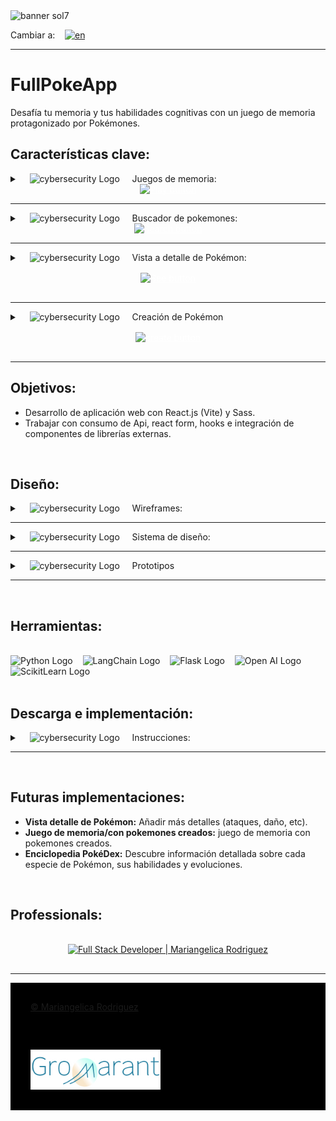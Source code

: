 <!-- PokeApp banner -->
<picture>
  <source media="(prefers-color-scheme: dark)" srcset="./assets/content.en/banner_sol7_dark_en.png">
  <source media="(prefers-color-scheme: light)" srcset="./assets/content.en/banner_sol7_ligth_en.png">
  <img alt="banner sol7" src="./assets/content.en/banner_sol7_default_en.png">
</picture>

<br>

Cambiar a:&nbsp; &nbsp; [![en](https://img.shields.io/badge/idioma-inglés-green.svg)](README.md)

---
<!-- title and description -->
# FullPokeApp
Desafía tu memoria y tus habilidades cognitivas con un juego de memoria protagonizado por Pokémones. 
<br>

## Características clave:

<details>
<summary>&nbsp; &nbsp; <img src="assets/summary_icon_cybersecurity.png" title="cybersecurity" alt="cybersecurity Logo" style="width:32px;"/> &nbsp; &nbsp;
  Juegos de memoria:
  <div style="display:flex; justify-content:center; align-items:center;">  
    <a href="https://www.gromarant.com/" style="color:white;">
      <img src="assets/mentor_scrumMaster.png" alt="Play button" title="Play button" style="width:120px; height:120px"/>
    </a>   
  </div>
</summary>

<br>

Desafía tu memoria y tus habilidades cognitivas con un juego de memoria protagonizado por Pokémones.

<br>

<img src="assets/icon_dataScience_plus.png" title="Data Science" alt="Data Science Logo" style="height: 107px; width: 102px;"/>

<br>
<br>

### Detalles:

<div style="display:flex; flex-wrap:wrap; gap:2rem; align-items:center; padding:1rem; background-color:black">

  <div>

  El juego comienza con todas las cartas boca abajo y el jugador voltea dos cartas por cada movimiento. Si las dos cartas tienen la misma imagen, se quedan boca arriba; de lo contrario, vuelven a estar boca abajo. 

### Componentes
  - 12 cartas pokémon.
  - Botón de reset, para jugar de nuevo con las mismas cartas en diferente orden.
  - Botón de new Game, para cambiar de cartas.
  - Contador de movimientos.
  - Pop-up con datos de la partida ganada y botones para jugar nueva partida, resetear la partida o cerrar el pop-up.

  </div>
</div>
</details>

---

<details>
<summary>&nbsp; &nbsp; <img src="assets/summary_icon_cybersecurity.png" title="cybersecurity" alt="cybersecurity Logo" style="width:32px;"/> &nbsp; &nbsp;
  Buscador de pokemones:
  <div style="display:flex; justify-content:center; align-items:center;">  
    <a href="https://www.gromarant.com/" style="color:white;">
      <img src="assets/mentor_scrumMaster.png" alt="Search button" title="Search button" style="width:120px; height:120px"/>
    </a>   
  </div>
</summary>

<br>

Busca tus Pokémons favoritos y selecciona para ver sus detalles.

<img src="assets/icon_dataScience_plus.png" title="Data Science" alt="Data Science Logo" style="height: 107px; width: 102px;"/>

<br>
<br>

### Detalles:

<div style="display:flex; flex-wrap:wrap; gap:2rem; align-items:center; padding:1rem; background-color:black">

  <div>

  Busca por coincidencia con el nombre de los pokemons, una vez ingresado el nombre o carácter de búsqueda y presionar search se desplegarán debajo los pokemones que coinciden con la búsqueda.

### Componentes

 - Barra de búsqueda.
 - Lista de pokemones buscados recientemente (vista detalles del pokémon).
 - Lista de pokemones creados.
 - botón para volver al inicio de la página de búsqueda.

<br>

  En esta pantalla podrás ver las listas de los pokemones cuando no haya una búsqueda actual.
  </div>
</div>
</details>

---

<details>
  <summary>&nbsp; &nbsp; <img src="assets/summary_icon_cybersecurity.png" title="cybersecurity" alt="cybersecurity Logo" style="width:32px;"/> &nbsp; &nbsp;
  Vista a detalle de Pokémon:
  <div style="display:flex; justify-content:center; align-items:center; margin:1rem;">  
    <a href="https://www.gromarant.com/" style="color:white;">
      <img src="assets/mentor_scrumMaster.png" alt="See button" title="See button" style="width:120px;"/>
    </a>   
  </div>
  </summary>

<br>

Carta con los detalles del pokémon seleccionado en la lista de búsqueda.

<img src="assets/icon_dataScience_plus.png" title="Data Science" alt="Data Science Logo" style="height: 107px; width: 102px;"/>

<br>
<br>

### Detalles:

<br>

<div style="display:flex; flex-wrap:wrap; gap:2rem; align-items:center; padding:1rem; background-color:black">

  <div>

  Contiene una carta con los detalles del pokémon: nombre, imagen, peso, altura, type-One y/o type-Two.

### Componentes

 - Carta de detalles del pokémon.
 - Botón para volver al buscador.

<br>

  En esta pantalla podrás ver las listas de los pokemones cuando no haya una búsqueda actual.
  </div>
</div>
</details>

---

<details>
  <summary>&nbsp; &nbsp; <img src="assets/summary_icon_cybersecurity.png" title="cybersecurity" alt="cybersecurity Logo" style="width:32px;"/> &nbsp; &nbsp;
  Creación de Pokémon
  <div style="display:flex; justify-content:center; align-items:center; margin:1rem;">  
    <a href="https://www.gromarant.com/" style="color:white;">
      <img src="assets/mentor_scrumMaster.png" alt="create button" title="create button" style="width:120px;"/>
    </a>   
  </div>
  </summary>

<br>

Crea tus propios pokemones, personaliza su apariencia, atributos.

<img src="assets/icon_dataScience_plus.png" title="Data Science" alt="Data Science Logo" style="height: 107px; width: 102px;"/>

<br>
<br>

### Detalles:

<br>

<div style="display:flex; flex-wrap:wrap; gap:2rem; align-items:center; padding:1rem; background-color:black">

  <div>

### Componentes

 - Formulario de creación.
 - Pop-up de error, con detalles y ejemplos para el rellenado de los input.

<br>

  En esta pantalla podrás ver las listas de los pokemones cuando no haya una búsqueda actual.
  </div>
</div>
</details>

---

## Objetivos: 

 - Desarrollo de aplicación web con React.js (Vite) y Sass.
 - Trabajar con consumo de Api, react form, hooks e integración de componentes de librerías externas.

<br>

## Diseño: 

<details>
  <summary>&nbsp; &nbsp; <img src="assets/summary_icon_cybersecurity.png" title="cybersecurity" alt="cybersecurity Logo" style="width:32px;"/> &nbsp; &nbsp; Wireframes:</summary>

<br>

xxxxxxxxxx

<img src="assets/icon_dataScience_plus.png" title="Data Science" alt="Data Science Logo" style="height: 107px; width: 102px;"/>

<br>
<br>

### Detalles:

<br>

<div style="display:flex; flex-wrap:wrap; gap:2rem; align-items:center; padding:1rem; background-color:black">

  <div>

### Componentes

 - xxxxxxxxxxxx
  </div>
</div>
</details>

---

<details>
  <summary>&nbsp; &nbsp; <img src="assets/summary_icon_cybersecurity.png" title="cybersecurity" alt="cybersecurity Logo" style="width:32px;"/> &nbsp; &nbsp; Sistema de diseño:</summary>

<br>

xxxxxxxxxx

<img src="assets/icon_dataScience_plus.png" title="Data Science" alt="Data Science Logo" style="height: 107px; width: 102px;"/>

<br>
<br>

### Detalles:

<br>

<div style="display:flex; flex-wrap:wrap; gap:2rem; align-items:center; padding:1rem; background-color:black">

  <div>

### Componentes

 - xxxxxxxxxxxx
  </div>
</div>
</details>

---

<details>
  <summary>&nbsp; &nbsp; <img src="assets/summary_icon_cybersecurity.png" title="cybersecurity" alt="cybersecurity Logo" style="width:32px;"/> &nbsp; &nbsp; Prototipos</summary>

<br>

xxxxxxxxxx

<img src="assets/icon_dataScience_plus.png" title="Data Science" alt="Data Science Logo" style="height: 107px; width: 102px;"/>

<br>
<br>

### Detalles:

<br>

<div style="display:flex; flex-wrap:wrap; gap:2rem; align-items:center; padding:1rem; background-color:black">

  <div>

### Componentes

 - xxxxxxxxxxxx
  </div>
</div>
</details>

---

<br>

## Herramientas:

<br>

<div>
  <img src="assets/card_tool_python.png" title="Python" alt="Python Logo" style="width:64px;"/>&nbsp; &nbsp;
  <img src="assets/card_tool_LangChain.png" title="LangChain" alt="LangChain Logo" style="width:64px;"/>&nbsp; &nbsp;
  <img src="assets/card_tool_flask.png" title="Flask" alt="Flask Logo" style="width:64px;"/>&nbsp; &nbsp;
  <img src="assets/card_tool_OpenAI.png" title="Open AI" alt="Open AI Logo" style="width:64px;"/>&nbsp; &nbsp;
  <img src="assets/card_tool_ScikitLearn.png" title="ScikitLearn" alt="ScikitLearn Logo" style="width:64px;"/>&nbsp; &nbsp;
</div>

<br>

## Descarga e implementación:

<details>
  <summary>&nbsp; &nbsp; <img src="assets/summary_icon_cybersecurity.png" title="cybersecurity" alt="cybersecurity Logo" style="width:32px;"/> &nbsp; &nbsp; Instrucciones:</summary>

<br>

xxxxxxxxxx

<img src="assets/icon_dataScience_plus.png" title="Data Science" alt="Data Science Logo" style="height: 107px; width: 102px;"/>

<br>
<br>

### Detalles:

<br>

<div style="display:flex; flex-wrap:wrap; gap:2rem; align-items:center; padding:1rem; background-color:black">

  <div>

### Componentes

 - xxxxxxxxxxxx
  </div>
</div>
</details>

---

<br>

## Futuras implementaciones:

 - **Vista detalle de Pokémon:** Añadir más detalles (ataques, daño, etc).
 - **Juego de memoria/con pokemones creados:** juego de memoria con pokemones creados.
 - **Enciclopedia PokéDex:** Descubre información detallada sobre cada especie de Pokémon, sus habilidades y evoluciones.

<br>

## Professionals:

<div style="display:flex; flex-wrap:wrap; gap:1rem; justify-content:center; align-items:center; padding:1rem;">
  <a href="https://www.linkedin.com/in/judit-r-ab8734b0/">
    <img src="assets/collaborator_card_mariangelica.png" style="width:135px; height:190px;" alt="Full Stack Developer | Mariangelica Rodriguez" title="Full Stack Developer | Mariangelica Rodriguez"/>
  </a>
</div>

---

<div style="display:flex; flex-wrap:wrap; gap:2rem; align-items:center; justify-content:space-between; padding: 1rem 2rem; background-color:black">

[&copy; Mariangelica Rodriguez](https://www.linkedin.com/in/mariangelica-rodr%C3%ADguez-p%C3%A9rez/)

<br>
<br>

[<img width="208" height="64" src="src/assets/images/logo-Gromarant-2023.jpg">](https://www.gromarant.com/)
</div>